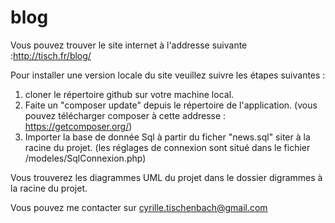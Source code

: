 # blog

Vous pouvez trouver le site internet à l'addresse suivante :http://tisch.fr/blog/

Pour installer une version locale du site veuillez suivre les étapes suivantes :

1) cloner le répertoire github sur votre machine local.
2) Faite un "composer update" depuis le répertoire de l'application. (vous pouvez télécharger composer à cette addresse : https://getcomposer.org/)
3) Importer la base de donnée Sql à partir du ficher "news.sql" siter à la racine du projet. (les réglages de connexion sont situé
dans le fichier /modeles/SqlConnexion.php)

Vous trouverez les diagrammes UML du projet dans le dossier digrammes à la racine du projet.

Vous pouvez me contacter sur cyrille.tischenbach@gmail.com
